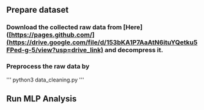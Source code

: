 ## Prepare dataset
### Download the collected raw data from [Here]([https://pages.github.com/](https://drive.google.com/file/d/153bKA1P7AaAtN6ituYQetku5FPed-g-5/view?usp=drive_link) and decompress it.

### Preprocess the raw data by

'''
python3 data_cleaning.py
'''


## Run MLP Analysis
